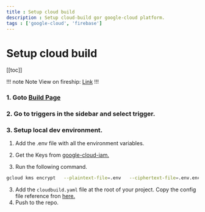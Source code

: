 ```yaml
---
title : Setup cloud build
description : Setup cloud-build gor google-cloud platform.
tags : ['google-cloud', 'firebase']
---
```


# Setup cloud build

[[toc]]

!!! note Note
View on fireship: [Link](https://fireship.io/lessons/ci-cd-with-google-cloud-build/)
!!!

### 1. Goto [Build Page](https://console.cloud.google.com/cloud-build/builds)

### 2. Go to triggers in the sidebar and select trigger.

### 3. Setup local dev environment.

1. Add the .env file with all the environment variables.

2. Get the Keys from [google-cloud-iam.](https://console.cloud.google.com/security/kms) 

3. Run the following command.
```sh
gcloud kms encrypt   --plaintext-file=.env   --ciphertext-file=.env.enc   --location=global   --keyring=cloud-build-keyring   --key=cloud-build-key
```

3. Add the `cloudbuild.yaml` file at the root of your project. Copy the config file reference fron [here.](/config-files/cloudbuild-yaml.md) 
4. Push to the repo.